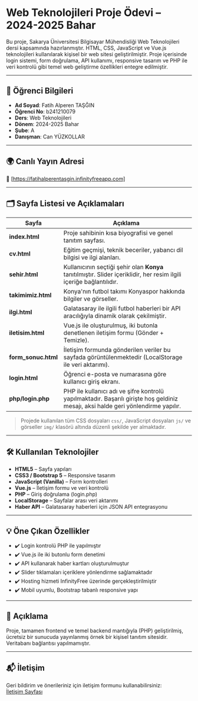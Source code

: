 
# Web Teknolojileri Proje Ödevi – 2024-2025 Bahar

Bu proje, Sakarya Üniversitesi Bilgisayar Mühendisliği Web Teknolojileri dersi kapsamında hazırlanmıştır. HTML, CSS, JavaScript ve Vue.js teknolojileri kullanılarak kişisel bir web sitesi geliştirilmiştir. Proje içerisinde login sistemi, form doğrulama, API kullanımı, responsive tasarım ve PHP ile veri kontrolü gibi temel web geliştirme özellikleri entegre edilmiştir.

---

## 👤 Öğrenci Bilgileri
- **Ad Soyad**: Fatih Alperen TAŞĞIN
- **Öğrenci No**: b241210079  
- **Ders**: Web Teknolojileri  
- **Dönem**: 2024-2025 Bahar  
- **Şube**: A  
- **Danışman**: Can YÜZKOLLAR

---

## 🌍 Canlı Yayın Adresi

📎 [https://fatihalperentasgin.infinityfreeapp.com]

---

## 🗂️ Sayfa Listesi ve Açıklamaları

| Sayfa              | Açıklama |
|--------------------|----------|
| **index.html**     | Proje sahibinin kısa biyografisi ve genel tanıtım sayfası.  
| **cv.html**        | Eğitim geçmişi, teknik beceriler, yabancı dil bilgisi ve ilgi alanları.  
| **sehir.html**     | Kullanıcının seçtiği şehir olan **Konya** tanıtılmıştır. Slider   içeriklidir, her resim ilgili içeriğe bağlantılıdır.  
| **takimimiz.html** | Konya'nın futbol takımı Konyaspor hakkında bilgiler ve görseller.  
| **ilgi.html**      | Galatasaray ile ilgili futbol haberleri bir API aracılığıyla dinamik olarak çekilmiştir.  
| **iletisim.html**  | Vue.js ile oluşturulmuş, iki butonla denetlenen iletişim formu (Gönder + Temizle).  
| **form_sonuc.html**     | İletişim formunda gönderilen veriler bu sayfada görüntülenmektedir (LocalStorage ile veri aktarımı).  
| **login.html**     | Öğrenci e-posta ve numarasına göre kullanıcı giriş ekranı.  
| **php/login.php**      | PHP ile kullanıcı adı ve şifre kontrolü yapılmaktadır. Başarılı girişte hoş geldiniz mesajı, aksi halde geri yönlendirme yapılır.

> Projede kullanılan tüm CSS dosyaları `css/`, JavaScript dosyaları `js/` ve görseller `img/` klasörü altında düzenli şekilde yer almaktadır.


---

## 🛠️ Kullanılan Teknolojiler

- **HTML5** – Sayfa yapıları
- **CSS3 / Bootstrap 5** – Responsive tasarım
- **JavaScript (Vanilla)** – Form kontrolleri
- **Vue.js** – İletişim formu ve veri kontrolü
- **PHP** – Giriş doğrulama (login.php)
- **LocalStorage** – Sayfalar arası veri aktarımı
- **Haber API** – Galatasaray haberleri için JSON API entegrasyonu

---

## 💡 Öne Çıkan Özellikler

- ✔️ Login kontrolü PHP ile yapılmıştır  
- ✔️ Vue.js ile iki butonlu form denetimi  
- ✔️ API kullanarak haber kartları oluşturulmuştur  
- ✔️ Slider tıklamaları içeriklere yönlendirme sağlamaktadır  
- ✔️ Hosting hizmeti InfinityFree üzerinde gerçekleştirilmiştir  
- ✔️ Mobil uyumlu, Bootstrap tabanlı responsive yapı

---

## 📝 Açıklama

Proje, tamamen frontend ve temel backend mantığıyla (PHP) geliştirilmiş, ücretsiz bir sunucuda yayınlanmış örnek bir kişisel tanıtım sitesidir. Veritabanı bağlantısı yapılmamıştır.

---

## 📬 İletişim

Geri bildirim ve önerileriniz için iletişim formunu kullanabilirsiniz:  
[İletişim Sayfası](https://fatihalperentasgin.infinityfreeapp.com/iletisim.html)


